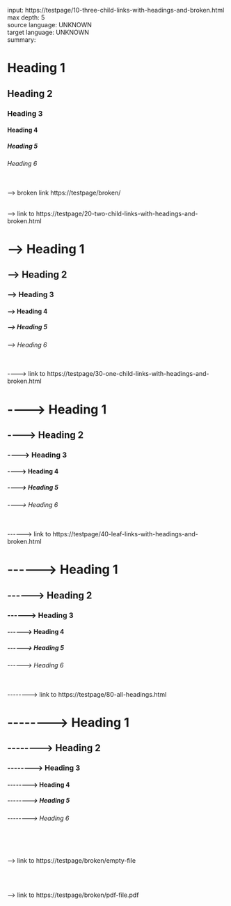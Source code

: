input: <a>https://testpage/10-three-child-links-with-headings-and-broken.html</a>
<br>max depth: 5
<br>source language: UNKNOWN
<br>target language: UNKNOWN
<br>summary:

#  Heading 1
##  Heading 2
###  Heading 3
####  Heading 4
#####  Heading 5
######  Heading 6

<br>--> broken link <a>https://testpage/broken/</a>


<br>--> link to <a>https://testpage/20-two-child-links-with-headings-and-broken.html</a>


# --> Heading 1
## --> Heading 2
### --> Heading 3
#### --> Heading 4
##### --> Heading 5
###### --> Heading 6

<br>----> link to <a>https://testpage/30-one-child-links-with-headings-and-broken.html</a>


# ----> Heading 1
## ----> Heading 2
### ----> Heading 3
#### ----> Heading 4
##### ----> Heading 5
###### ----> Heading 6

<br>------> link to <a>https://testpage/40-leaf-links-with-headings-and-broken.html</a>


# ------> Heading 1
## ------> Heading 2
### ------> Heading 3
#### ------> Heading 4
##### ------> Heading 5
###### ------> Heading 6

<br>--------> link to <a>https://testpage/80-all-headings.html</a>


# --------> Heading 1
## --------> Heading 2
### --------> Heading 3
#### --------> Heading 4
##### --------> Heading 5
###### --------> Heading 6

<br>

<br>--> link to <a>https://testpage/broken/empty-file</a>


<br>

<br>--> link to <a>https://testpage/broken/pdf-file.pdf</a>
